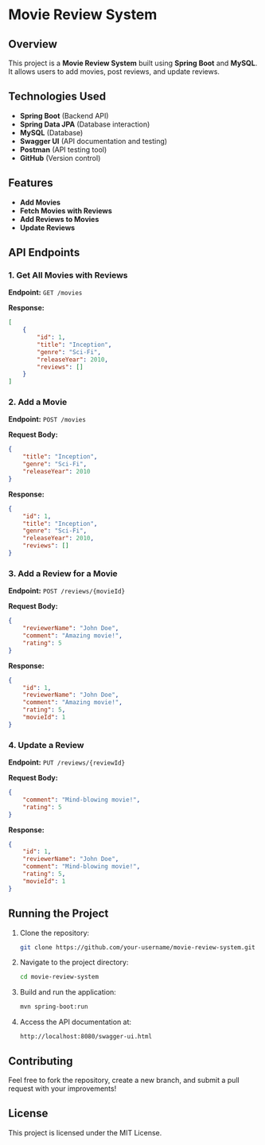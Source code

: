 # Movie Review System

## Overview
This project is a **Movie Review System** built using **Spring Boot** and **MySQL**. It allows users to add movies, post reviews, and update reviews.

## Technologies Used
- **Spring Boot** (Backend API)
- **Spring Data JPA** (Database interaction)
- **MySQL** (Database)
- **Swagger UI** (API documentation and testing)
- **Postman** (API testing tool)
- **GitHub** (Version control)

## Features
- **Add Movies**
- **Fetch Movies with Reviews**
- **Add Reviews to Movies**
- **Update Reviews**

## API Endpoints
### 1. Get All Movies with Reviews
**Endpoint:** `GET /movies`

**Response:**
```json
[
    {
        "id": 1,
        "title": "Inception",
        "genre": "Sci-Fi",
        "releaseYear": 2010,
        "reviews": []
    }
]
```

### 2. Add a Movie
**Endpoint:** `POST /movies`

**Request Body:**
```json
{
    "title": "Inception",
    "genre": "Sci-Fi",
    "releaseYear": 2010
}
```

**Response:**
```json
{
    "id": 1,
    "title": "Inception",
    "genre": "Sci-Fi",
    "releaseYear": 2010,
    "reviews": []
}
```

### 3. Add a Review for a Movie
**Endpoint:** `POST /reviews/{movieId}`

**Request Body:**
```json
{
    "reviewerName": "John Doe",
    "comment": "Amazing movie!",
    "rating": 5
}
```

**Response:**
```json
{
    "id": 1,
    "reviewerName": "John Doe",
    "comment": "Amazing movie!",
    "rating": 5,
    "movieId": 1
}
```

### 4. Update a Review
**Endpoint:** `PUT /reviews/{reviewId}`

**Request Body:**
```json
{
    "comment": "Mind-blowing movie!",
    "rating": 5
}
```

**Response:**
```json
{
    "id": 1,
    "reviewerName": "John Doe",
    "comment": "Mind-blowing movie!",
    "rating": 5,
    "movieId": 1
}
```

## Running the Project
1. Clone the repository:
   ```sh
   git clone https://github.com/your-username/movie-review-system.git
   ```
2. Navigate to the project directory:
   ```sh
   cd movie-review-system
   ```
3. Build and run the application:
   ```sh
   mvn spring-boot:run
   ```
4. Access the API documentation at:
   ```
   http://localhost:8080/swagger-ui.html
   ```

## Contributing
Feel free to fork the repository, create a new branch, and submit a pull request with your improvements!

## License
This project is licensed under the MIT License.

